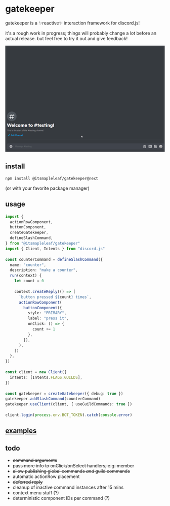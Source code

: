 # gatekeeper

gatekeeper is a ✨reactive✨ interaction framework for discord.js!

it's a rough work in progress; things will probably change a lot before an actual release. but feel free to try it out and give feedback!

![showcase](./showcase.gif)

## install

```sh
npm install @itsmapleleaf/gatekeeper@next
```

(or with your favorite package manager)

## usage

```ts
import {
  actionRowComponent,
  buttonComponent,
  createGatekeeper,
  defineSlashCommand,
} from "@itsmapleleaf/gatekeeper"
import { Client, Intents } from "discord.js"

const counterCommand = defineSlashCommand({
  name: "counter",
  description: "make a counter",
  run(context) {
    let count = 0

    context.createReply(() => [
      `button pressed ${count} times`,
      actionRowComponent(
        buttonComponent({
          style: "PRIMARY",
          label: "press it",
          onClick: () => {
            count += 1
          },
        }),
      ),
    ])
  },
})

const client = new Client({
  intents: [Intents.FLAGS.GUILDS],
})

const gatekeeper = createGatekeeper({ debug: true })
gatekeeper.addSlashCommand(counterCommand)
gatekeeper.useClient(client, { useGuildCommands: true })

client.login(process.env.BOT_TOKEN).catch(console.error)
```

## [examples](./playground/src)

## todo

- ~~command arguments~~
- ~~pass more info to onClick/onSelect handlers, e.g. member~~
- ~~allow publishing global commands _and_ guild commands~~
- automatic actionRow placement
- ~~deferred reply~~
- cleanup of inactive command instances after 15 mins
- context menu stuff (?)
- deterministic component IDs per command (?)

